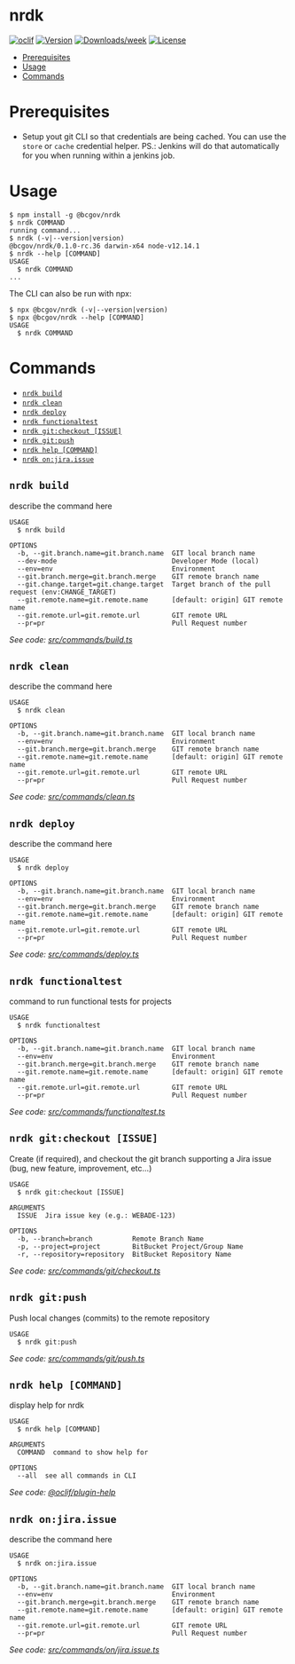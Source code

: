 nrdk
====



[![oclif](https://img.shields.io/badge/cli-oclif-brightgreen.svg)](https://oclif.io)
[![Version](https://img.shields.io/npm/v/@bcgov/nrdk.svg)](https://www.npmjs.com/package/@bcgov/nrdk)
[![Downloads/week](https://img.shields.io/npm/dw/@bcgov/nrdk.svg)](https://www.npmjs.com/package/@bcgov/nrdk)
[![License](https://img.shields.io/npm/l/@bcgov/nrdk.svg)](https://github.com/cvarjao/nrdk/blob/master/package.json)

<!-- toc -->
* [Prerequisites](#prerequisites)
* [Usage](#usage)
* [Commands](#commands)
<!-- tocstop -->

# Prerequisites
* Setup yout git CLI so that credentials are being cached. You can use the `store` or `cache` credential helper. PS.: Jenkins will do that automatically for you when running within a jenkins job.

# Usage
<!-- usage -->
```sh-session
$ npm install -g @bcgov/nrdk
$ nrdk COMMAND
running command...
$ nrdk (-v|--version|version)
@bcgov/nrdk/0.1.0-rc.36 darwin-x64 node-v12.14.1
$ nrdk --help [COMMAND]
USAGE
  $ nrdk COMMAND
...
```
<!-- usagestop -->

The CLI can also be run with npx:
```sh-session
$ npx @bcgov/nrdk (-v|--version|version)
$ npx @bcgov/nrdk --help [COMMAND]
USAGE
  $ nrdk COMMAND
```

# Commands
<!-- commands -->
* [`nrdk build`](#nrdk-build)
* [`nrdk clean`](#nrdk-clean)
* [`nrdk deploy`](#nrdk-deploy)
* [`nrdk functionaltest`](#nrdk-functionaltest)
* [`nrdk git:checkout [ISSUE]`](#nrdk-gitcheckout-issue)
* [`nrdk git:push`](#nrdk-gitpush)
* [`nrdk help [COMMAND]`](#nrdk-help-command)
* [`nrdk on:jira.issue`](#nrdk-onjiraissue)

## `nrdk build`

describe the command here

```
USAGE
  $ nrdk build

OPTIONS
  -b, --git.branch.name=git.branch.name  GIT local branch name
  --dev-mode                             Developer Mode (local)
  --env=env                              Environment
  --git.branch.merge=git.branch.merge    GIT remote branch name
  --git.change.target=git.change.target  Target branch of the pull request (env:CHANGE_TARGET)
  --git.remote.name=git.remote.name      [default: origin] GIT remote name
  --git.remote.url=git.remote.url        GIT remote URL
  --pr=pr                                Pull Request number
```

_See code: [src/commands/build.ts](./src/commands/build.ts)_

## `nrdk clean`

describe the command here

```
USAGE
  $ nrdk clean

OPTIONS
  -b, --git.branch.name=git.branch.name  GIT local branch name
  --env=env                              Environment
  --git.branch.merge=git.branch.merge    GIT remote branch name
  --git.remote.name=git.remote.name      [default: origin] GIT remote name
  --git.remote.url=git.remote.url        GIT remote URL
  --pr=pr                                Pull Request number
```

_See code: [src/commands/clean.ts](./src/commands/clean.ts)_

## `nrdk deploy`

describe the command here

```
USAGE
  $ nrdk deploy

OPTIONS
  -b, --git.branch.name=git.branch.name  GIT local branch name
  --env=env                              Environment
  --git.branch.merge=git.branch.merge    GIT remote branch name
  --git.remote.name=git.remote.name      [default: origin] GIT remote name
  --git.remote.url=git.remote.url        GIT remote URL
  --pr=pr                                Pull Request number
```

_See code: [src/commands/deploy.ts](./src/commands/deploy.ts)_

## `nrdk functionaltest`

command to run functional tests for projects

```
USAGE
  $ nrdk functionaltest

OPTIONS
  -b, --git.branch.name=git.branch.name  GIT local branch name
  --env=env                              Environment
  --git.branch.merge=git.branch.merge    GIT remote branch name
  --git.remote.name=git.remote.name      [default: origin] GIT remote name
  --git.remote.url=git.remote.url        GIT remote URL
  --pr=pr                                Pull Request number
```

_See code: [src/commands/functionaltest.ts](./src/commands/functionaltest.ts)_

## `nrdk git:checkout [ISSUE]`

Create (if required), and checkout the git branch supporting a Jira issue (bug, new feature, improvement, etc...)

```
USAGE
  $ nrdk git:checkout [ISSUE]

ARGUMENTS
  ISSUE  Jira issue key (e.g.: WEBADE-123)

OPTIONS
  -b, --branch=branch          Remote Branch Name
  -p, --project=project        BitBucket Project/Group Name
  -r, --repository=repository  BitBucket Repository Name
```

_See code: [src/commands/git/checkout.ts](./src/commands/git/checkout.ts)_

## `nrdk git:push`

Push local changes (commits) to the remote repository

```
USAGE
  $ nrdk git:push
```

_See code: [src/commands/git/push.ts](./src/commands/git/push.ts)_

## `nrdk help [COMMAND]`

display help for nrdk

```
USAGE
  $ nrdk help [COMMAND]

ARGUMENTS
  COMMAND  command to show help for

OPTIONS
  --all  see all commands in CLI
```

_See code: [@oclif/plugin-help](https://github.com/oclif/plugin-help/blob/v3.2.0/src/commands/help.ts)_

## `nrdk on:jira.issue`

describe the command here

```
USAGE
  $ nrdk on:jira.issue

OPTIONS
  -b, --git.branch.name=git.branch.name  GIT local branch name
  --env=env                              Environment
  --git.branch.merge=git.branch.merge    GIT remote branch name
  --git.remote.name=git.remote.name      [default: origin] GIT remote name
  --git.remote.url=git.remote.url        GIT remote URL
  --pr=pr                                Pull Request number
```

_See code: [src/commands/on/jira.issue.ts](./src/commands/on/jira.issue.ts)_
<!-- commandsstop -->
